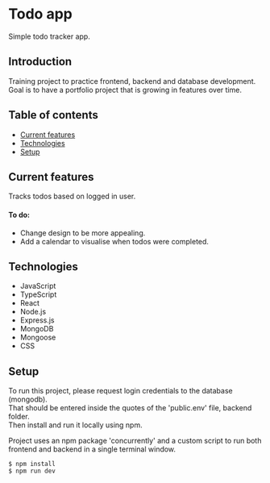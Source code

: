 # Todo app
Simple todo tracker app.

## Introduction
Training project to practice frontend, backend and database development.  
Goal is to have a portfolio project that is growing in features over time.

## Table of contents
* [Current features](#current-features)
* [Technologies](#technologies)
* [Setup](#setup)

## Current features
Tracks todos based on logged in user.

#### To do:
* Change design to be more appealing.
* Add a calendar to visualise when todos were completed.

## Technologies
* JavaScript
* TypeScript
* React
* Node.js
* Express.js
* MongoDB
* Mongoose
* CSS

## Setup
To run this project, please request login credentials to the database (mongodb).    
That should be entered inside the quotes of the 'public.env' file, backend folder.  
Then install and run it locally using npm.  

Project uses an npm package 'concurrently' and a custom script to run both frontend and backend in a single terminal window.

```
$ npm install
$ npm run dev
```

